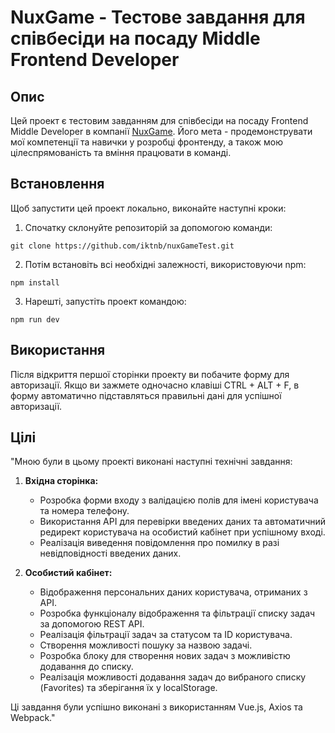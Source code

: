 # NuxGame - Тестове завдання для співбесіди на посаду Middle Frontend  Developer

## Опис

Цей проект є тестовим завданням для співбесіди на посаду Frontend Middle Developer в компанії [NuxGame](https://nuxgame.com/). Його мета - продемонструвати мої компетенції та навички у розробці фронтенду, а також мою цілеспрямованість та вміння працювати в команді.

## Встановлення

Щоб запустити цей проект локально, виконайте наступні кроки:

1. Спочатку склонуйте репозиторій за допомогою команди:

```
git clone https://github.com/iktnb/nuxGameTest.git
```

2. Потім встановіть всі необхідні залежності, використовуючи npm:

```
npm install
```

3. Нарешті, запустіть проект командою:

```
npm run dev
```

## Використання

Після відкриття першої сторінки проекту ви побачите форму для авторизації. Якщо ви зажмете одночасно клавіші CTRL + ALT + F, в форму автоматично підставляться правильні дані для успішної авторизації.

## Цілі

"Мною були в цьому проекті виконані наступні технічні завдання:

1. **Вхідна сторінка:**
   - Розробка форми входу з валідацією полів для імені користувача та номера телефону.
   - Використання API для перевірки введених даних та автоматичний редирект користувача на особистий кабінет при успішному вході.
   - Реалізація виведення повідомлення про помилку в разі невідповідності введених даних.

2. **Особистий кабінет:**
   - Відображення персональних даних користувача, отриманих з API.
   - Розробка функціоналу відображення та фільтрації списку задач за допомогою REST API.
   - Реалізація фільтрації задач за статусом та ID користувача.
   - Створення можливості пошуку за назвою задачі.
   - Розробка блоку для створення нових задач з можливістю додавання до списку.
   - Реалізація можливості додавання задач до вибраного списку (Favorites) та зберігання їх у localStorage.

Ці завдання були успішно виконані з використанням Vue.js, Axios та Webpack."
